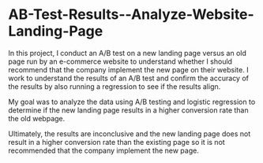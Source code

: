 # AB-Test-Results--Analyze-Website-Landing-Page

In this project, I conduct an A/B test on a new landing page versus an old page run by an e-commerce website to understand whether I should recommend that the company implement the new page on their website. I work to understand the results of an A/B test and confirm the accuracy of the results by also running a regression to see if the results align.  

My goal was to analyze the data using A/B testing and logistic regression to determine if the new landing page results in a higher conversion rate than the old webpage.

Ultimately, the results are inconclusive and the new landing page does not result in a higher conversion rate than the existing page so it is not recommended that the company implement the new page.
